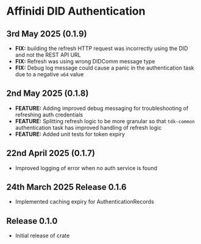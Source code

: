 # Affinidi DID Authentication

## 3rd May 2025 (0.1.9)

* **FIX:** building the refresh HTTP request was incorrectly using the DID and
not the REST API URL
* **FIX:** Refresh was using wrong DIDComm message type
* **FIX:** Debug log message could cause a panic in the authentication task due to a negative `u64` value

## 2nd May 2025 (0.1.8)

* **FEATURE:** Adding improved debug messaging for troubleshooting of refreshing
auth credentials
* **FEATURE:** Splitting refresh logic to be more granular so that `tdk-common`
authentication task
has improved handling of refresh logic
* **FEATURE:** Added unit tests for token expiry

## 22nd April 2025 (0.1.7)

* Improved logging of error when no auth service is found

## 24th March 2025 Release 0.1.6

* Implemented caching expiry for AuthenticationRecords

## Release 0.1.0

* Initial release of crate
